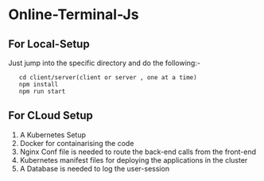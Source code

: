 # Online-Terminal-Js

## For Local-Setup 

   Just jump into the specific directory and do the following:-
   
       cd client/server(client or server , one at a time)
       npm install
       npm run start
       
       
 ## For CLoud Setup
 
   1. A Kubernetes Setup
   2. Docker for containarising the code
   3. Nginx Conf file is needed to route the back-end calls from the front-end
   4. Kubernetes manifest files for deploying the applications in the cluster
   5. A Database is needed to log the user-session
